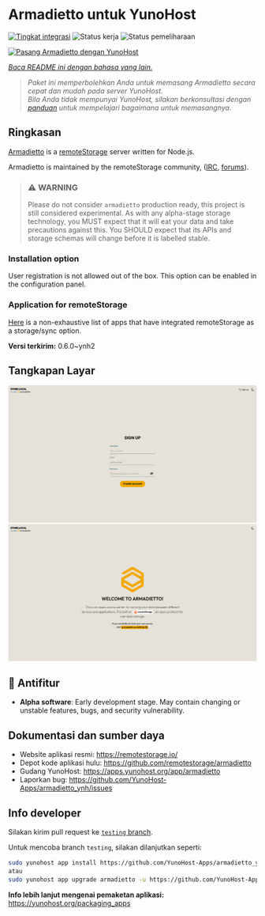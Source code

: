 <!--
N.B.: README ini dibuat secara otomatis oleh <https://github.com/YunoHost/apps/tree/master/tools/readme_generator>
Ini TIDAK boleh diedit dengan tangan.
-->

# Armadietto untuk YunoHost

[![Tingkat integrasi](https://apps.yunohost.org/badge/integration/armadietto)](https://ci-apps.yunohost.org/ci/apps/armadietto/)
![Status kerja](https://apps.yunohost.org/badge/state/armadietto)
![Status pemeliharaan](https://apps.yunohost.org/badge/maintained/armadietto)

[![Pasang Armadietto dengan YunoHost](https://install-app.yunohost.org/install-with-yunohost.svg)](https://install-app.yunohost.org/?app=armadietto)

*[Baca README ini dengan bahasa yang lain.](./ALL_README.md)*

> *Paket ini memperbolehkan Anda untuk memasang Armadietto secara cepat dan mudah pada server YunoHost.*  
> *Bila Anda tidak mempunyai YunoHost, silakan berkonsultasi dengan [panduan](https://yunohost.org/install) untuk mempelajari bagaimana untuk memasangnya.*

## Ringkasan

[Armadietto](https://github.com/remotestorage/armadietto/) is a [remoteStorage](https://remotestorage.io) server written for Node.js.

Armadietto is maintained by the remoteStorage community, ([IRC](https://web.libera.chat/#remotestorage), [forums](https://community.remotestorage.io/)).

> ### :warning: WARNING
> Please do not consider `armadietto` production ready, this project is still
> considered experimental.  As with any alpha-stage storage technology, you
> MUST expect that it will eat your data and take precautions against this. You
> SHOULD expect that its APIs and storage schemas will change before it is
> labelled stable.

### Installation option 

User registration is not allowed out of the box.
This option can be enabled in the configuration panel.

### Application for remoteStorage

[Here](https://remotestorage.io/apps/) is a non-exhaustive list of apps that have integrated remoteStorage as a storage/sync option.


**Versi terkirim:** 0.6.0~ynh2

## Tangkapan Layar

![Tangkapan Layar pada Armadietto](./doc/screenshots/armadietto-signup.png)
![Tangkapan Layar pada Armadietto](./doc/screenshots/armadietto-welcome.png)

## :red_circle: Antifitur

- **Alpha software**: Early development stage. May contain changing or unstable features, bugs, and security vulnerability.

## Dokumentasi dan sumber daya

- Website aplikasi resmi: <https://remotestorage.io/>
- Depot kode aplikasi hulu: <https://github.com/remotestorage/armadietto>
- Gudang YunoHost: <https://apps.yunohost.org/app/armadietto>
- Laporkan bug: <https://github.com/YunoHost-Apps/armadietto_ynh/issues>

## Info developer

Silakan kirim pull request ke [`testing` branch](https://github.com/YunoHost-Apps/armadietto_ynh/tree/testing).

Untuk mencoba branch `testing`, silakan dilanjutkan seperti:

```bash
sudo yunohost app install https://github.com/YunoHost-Apps/armadietto_ynh/tree/testing --debug
atau
sudo yunohost app upgrade armadietto -u https://github.com/YunoHost-Apps/armadietto_ynh/tree/testing --debug
```

**Info lebih lanjut mengenai pemaketan aplikasi:** <https://yunohost.org/packaging_apps>
